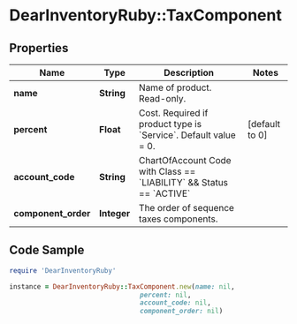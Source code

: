 # DearInventoryRuby::TaxComponent

## Properties

Name | Type | Description | Notes
------------ | ------------- | ------------- | -------------
**name** | **String** | Name of product. Read-only. | 
**percent** | **Float** | Cost. Required if product type is &#x60;Service&#x60;. Default value &#x3D; 0. | [default to 0]
**account_code** | **String** | ChartOfAccount Code with Class &#x3D;&#x3D; &#x60;LIABILITY&#x60; &amp;&amp; Status &#x3D;&#x3D; &#x60;ACTIVE&#x60; | 
**component_order** | **Integer** | The order of sequence taxes components. | 

## Code Sample

```ruby
require 'DearInventoryRuby'

instance = DearInventoryRuby::TaxComponent.new(name: nil,
                                 percent: nil,
                                 account_code: nil,
                                 component_order: nil)
```


